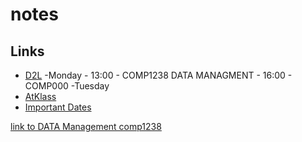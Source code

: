 # notes

## Links
- [D2L](https://learn.georgebrown.ca)
    -Monday
      - 13:00 - COMP1238 DATA MANAGMENT
      - 16:00 - COMP000
    -Tuesday
- [AtKlass](https://app.atklass.com)
- [Important Dates](https://www.georgebrown.ca/current-students/important-dates?term=27246&category=131)
  
[link to DATA Management comp1238](comp1238)
